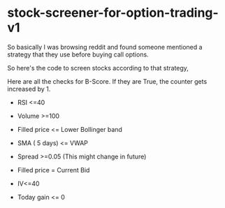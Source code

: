 # stock-screener-for-option-trading-v1

So basically I was browsing reddit and found someone mentioned a strategy that they use before buying call options.

So here's the code to screen stocks according to that strategy,

Here are all the checks for B-Score. If they are True, the counter gets increased by 1.

- RSI <=40

- Volume >=100

- Filled price <= Lower Bollinger band

- SMA ( 5 days) <= VWAP

- Spread >=0.05 (This might change in future)

- Filled price = Current Bid

- IV<=40

- Today gain <= 0
